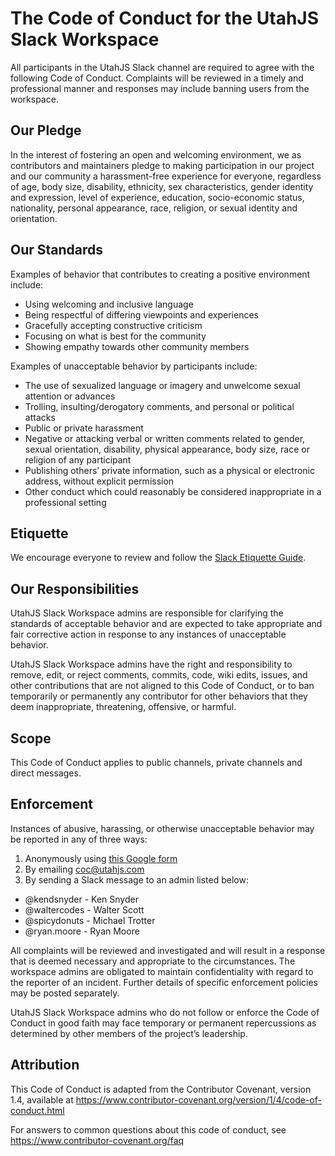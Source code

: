 # The Code of Conduct for the UtahJS Slack Workspace

All participants in the UtahJS Slack channel are required to agree with the following Code of Conduct. Complaints will be reviewed in a timely and professional manner and responses may include banning users from the workspace.

## Our Pledge
In the interest of fostering an open and welcoming environment, we as contributors and maintainers pledge to making participation in our project and our community a harassment-free experience for everyone, regardless of age, body size, disability, ethnicity, sex characteristics, gender identity and expression, level of experience, education, socio-economic status, nationality, personal appearance, race, religion, or sexual identity and orientation.

## Our Standards
Examples of behavior that contributes to creating a positive environment include:

- Using welcoming and inclusive language
- Being respectful of differing viewpoints and experiences
- Gracefully accepting constructive criticism
- Focusing on what is best for the community
- Showing empathy towards other community members

Examples of unacceptable behavior by participants include:

- The use of sexualized language or imagery and unwelcome sexual attention or advances
- Trolling, insulting/derogatory comments, and personal or political attacks
- Public or private harassment
- Negative or attacking verbal or written comments related to gender, sexual orientation, disability, physical appearance, body size, race or religion of any participant
- Publishing others’ private information, such as a physical or electronic address, without explicit permission
- Other conduct which could reasonably be considered inappropriate in a professional setting

## Etiquette
We encourage everyone to review and follow the [Slack Etiquette Guide](https://github.com/UtahJS/slack-coc/blob/master/ETIQUETTE.md).

## Our Responsibilities
UtahJS Slack Workspace admins are responsible for clarifying the standards of acceptable behavior and are expected to take appropriate and fair corrective action in response to any instances of unacceptable behavior.

UtahJS Slack Workspace admins have the right and responsibility to remove, edit, or reject comments, commits, code, wiki edits, issues, and other contributions that are not aligned to this Code of Conduct, or to ban temporarily or permanently any contributor for other behaviors that they deem inappropriate, threatening, offensive, or harmful.

## Scope
This Code of Conduct applies to public channels, private channels and direct messages.

## Enforcement
Instances of abusive, harassing, or otherwise unacceptable behavior may be reported in any of three ways:

1. Anonymously using [this Google form](https://docs.google.com/forms/d/e/1FAIpQLSfEjy-OM3GabFlrIJb5XnOyWiLFsGT4Jxouw5r9cmLJvllShA/viewform)
2. By emailing coc@utahjs.com
3. By sending a Slack message to an admin listed below:
  - @kendsnyder - Ken Snyder
  - @waltercodes - Walter Scott
  - @spicydonuts - Michael Trotter
  - @ryan.moore - Ryan Moore

All complaints will be reviewed and investigated and will result in a response that is deemed necessary and appropriate to the circumstances. The workspace admins are obligated to maintain confidentiality with regard to the reporter of an incident. Further details of specific enforcement policies may be posted separately.

UtahJS Slack Workspace admins who do not follow or enforce the Code of Conduct in good faith may face temporary or permanent repercussions as determined by other members of the project’s leadership.

## Attribution
This Code of Conduct is adapted from the Contributor Covenant, version 1.4, available at https://www.contributor-covenant.org/version/1/4/code-of-conduct.html

For answers to common questions about this code of conduct, see https://www.contributor-covenant.org/faq
